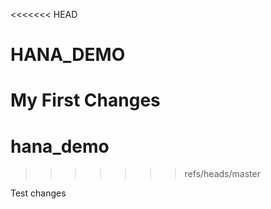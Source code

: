 <<<<<<< HEAD
# HANA_DEMO
 My First Changes
=======
# hana_demo
>>>>>>> refs/heads/master

Test changes
